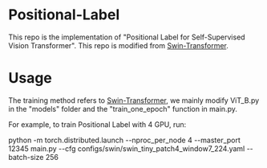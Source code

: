# Positional-Label
This repo is the implementation of "Positional Label for Self-Supervised Vision Transformer". This repo is modified from [Swin-Transformer](https://github.com/microsoft/Swin-Transformer).

# Usage

The training method refers to [Swin-Transformer](https://github.com/microsoft/Swin-Transformer), we mainly modify ViT_B.py in the "models" folder and the "train_one_epoch" function in main.py.

For example, to train Positional Label with 4 GPU, run:

python -m torch.distributed.launch --nproc_per_node 4 --master_port 12345  main.py --cfg configs/swin/swin_tiny_patch4_window7_224.yaml --batch-size 256

